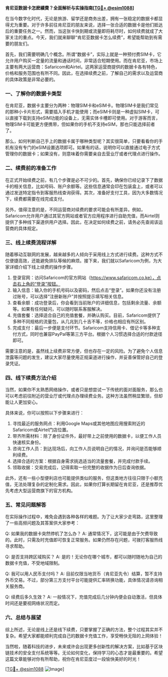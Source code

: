 **肯尼亚数据卡怎麽續費？全面解析与实操指南[[TG💪+ @esim1088](https://t.me/s/esim1088)]**

在当今数字化时代，无论是旅游、留学还是商务出差，拥有一张稳定的数据卡都显得尤为重要。对于许多前往肯尼亚的朋友来说，选择一张合适的数据卡是他们抵达后的重要任务之一。然而，当这张卡快到期或流量即将耗尽时，如何续费就成了大家关注的重点。今天，我们就来聊聊“肯尼亚数据卡怎么续费”，希望能帮助到有需要的朋友们。

首先，我们需要明确几个概念。所谓“数据卡”，实际上就是一种预付费SIM卡，它允许用户购买一定量的流量和通话时间，非常适合短期使用。而在肯尼亚，市场上主要有两大运营商：Safaricom和Airtel。这两家运营商提供的数据卡各有特色，价格和服务范围也有所不同。因此，在选择续费之前，了解自己的需求以及运营商的具体政策是非常必要的。

### 一、了解你的数据卡类型

在肯尼亚，数据卡主要分为两种：物理SIM卡和eSIM卡。物理SIM卡是我们常见的那种小卡片形式，需要插入手机才能使用；而eSIM卡则是一种虚拟SIM卡，可以直接下载到支持eSIM功能的设备上，无需实体卡槽即可使用。对于游客而言，物理SIM卡可能更方便携带，但如果你的手机不支持eSIM，那也只能选择前者了。

那么，如何判断自己手上的数据卡属于哪种类型呢？其实很简单，只要看看你的手机有没有专门的eSIM设置选项即可。如果有的话，说明你可以直接通过电子方式管理你的数据卡；如果没有，则意味着你需要亲自去营业厅或者代理点进行操作。

### 二、续费前的准备工作

在正式开始续费之前，有几个步骤是必不可少的。首先，确保你已经记录下了数据卡的相关信息，比如号码、账户余额等。这些信息通常会印在包装盒上，或者可以通过发送特定指令到客服热线查询获得。其次，准备好支付工具，因为大多数情况下，续费都需要在线完成支付。

另外，值得注意的是，不同运营商对续费的要求可能会有所差异。例如，Safaricom允许用户通过其官方网站或者官方应用程序进行自助充值，而Airtel则提供了多种线下渠道供用户选择。因此，在决定如何续费之前，请务必先查阅该运营商的具体规定。

### 三、线上续费流程详解

随着移动互联网的发展，越来越多的人倾向于采用线上方式进行续费。这种方式不仅便捷高效，还能避免排队等候的麻烦。接下来，我们就以Safaricom为例，为大家详细介绍下线上续费的操作步骤。

1. 登录官网：访问Safaricom的官方网站（https://www.safaricom.co.ke），点击右上角的“登录”按钮。
2. 输入信息：输入你的手机号码以及密码，然后点击“登录”。如果你还没有注册过账号，可以选择“注册新账户”并按照提示填写相关信息。
3. 查看余额：成功登录后，你会看到当前账户的详细信息，包括剩余流量、余额等。如果有任何疑问，可以随时联系客服解决。
4. 充值套餐：选择适合自己的充值套餐，并确认购买。目前，Safaricom提供了多种不同规格的流量包，从几兆到几十吉不等，价格也相应有所区别。
5. 完成支付：最后一步便是支付环节。Safaricom支持信用卡、借记卡等多种支付方式，同时也兼容PayPal等第三方平台。根据个人习惯选择合适的付款途径即可。

需要注意的是，虽然线上续费非常方便，但也存在一定的风险。为了避免个人信息泄露等问题的发生，建议大家尽量使用正规渠道进行操作，并妥善保管好自己的登录凭证。

### 四、线下续费方法介绍

当然，如果你不太熟悉网络操作，或者只是想尝试一下传统的面对面服务，那么也可以考虑前往附近的营业厅或代理点办理续费业务。这种方法虽然稍显繁琐，但却能让人更加安心。

具体来说，你可以按照以下步骤来进行：

1. 寻找最近的服务网点：利用Google Maps或其他地图应用搜索附近的Safaricom或Airtel门店位置。
2. 带齐所需材料：除了身份证件外，最好带上之前使用的数据卡，以便工作人员快速核实身份。
3. 咨询工作人员：到达现场后，向工作人员说明自己的情况，并询问是否能够顺利续费。
4. 选择合适的方案：根据自身需求挑选适当的流量套餐，并完成付款手续。
5. 领取收据：交易完成后，记得索取一份完整的收据作为日后查询依据。

此外，还有一些小型便利店也可能提供类似的服务，但这类地方往往只限于小额充值，无法处理复杂的定制化需求。因此，如果你打算长期留在肯尼亚，还是推荐优先考虑大型运营商旗下的官方机构。

### 五、常见问题解答

在实际操作过程中，难免会遇到各种各样的难题。为了让大家少走弯路，这里整理了一些高频问题及其答案供大家参考：

Q: 如果我的数据卡突然停机了怎么办？
A: 通常情况下，这可能是由于欠费导致的。此时，只需及时充值即可恢复正常服务。如果仍然存在问题，可拨打客服热线寻求帮助。

Q: 是否支持跨区域购买？
A: 是的！无论你在哪个城市，都可以随时随地为自己的数据卡充值，不受地域限制。

Q: 我可以用人民币支付吗？
A: 目前仅限当地货币（肯尼亚先令）结算，暂不支持外币交易。不过，部分第三方支付平台可能提供汇率转换功能，具体情况请咨询相关服务商。

Q: 续费后多久生效？
A: 一般情况下，充值完成后几分钟内便会自动激活，但具体时间还是要视网络状况而定。

### 六、总结与展望

综上所述，无论是线上还是线下续费，只要掌握了正确的方法，整个过程其实并不复杂。希望大家都能顺利完成自己的数据卡充值工作，享受畅快无阻的上网体验！

当然啦，随着科技的进步，未来或许会出现更多创新性的解决方案，比如基于区块链技术的安全支付系统等等。无论如何变化，保持学习的心态才是最重要的。希望这篇文章能够对你有所帮助，祝你在肯尼亚度过一段愉快美好的时光！

[[TG💪+ @esim1088](https://t.me/s/esim1088) ![Image](https://i.postimg.cc/4NQfJmqS/Snipaste-2025-05-13-00-14-12.png)]